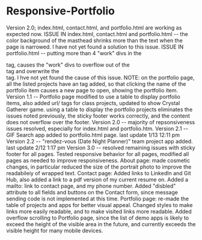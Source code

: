 # Responsive-Portfolio
Version 2.0; index.html, contact.html, and portfolio.html are working as expected now.
ISSUE IN index.html, contact.html and portfolio.html -- the color background of the masthead shrinks more than the text when the page is narrowed. I have not yet found a solution to this issue.
ISSUE IN portfolio.html -- putting more than 4 "work" divs in the <section> tag, causes the "work" divs to overflow out of the <section> tag and overwrite the <footer> tag. I hve not yet found the cause of this issue.
NOTE: on the portfolio page, all the listed projects have an <a> tag added, so that clicking the name of the portfolio item causes a new page to open, showing the portfolio item.
Version 1.1 -- Portfolio page modified to use a table to display portfolio items, also added url/<a> tags for class projects, updated to show Crystal Gatherer game. using a table to display the portfolio projects eliminates the issues noted previously, the sticky footer works correctly, and the content does not overflow over the footer.
Version 2.0 -- majority of repsonsiveness issues resolved, especially for index.html and portfolio.htm.
Version 2.1 -- GIF Search app added to portfolio.html page.
last update 1/13 12:11 pm
Version 2.2 -- "rendez-vous (Date Night Planner)" team project app added.
last update 2/12 1:17 pm
Version 3.0 -- resolved remaining issues with sticky footer for all pages. Tested responsive behavior for all pages, modified all pages as needed to improve responsiveness.
About page: made cosmetic changes, in particular reduced the size of the portrait photo to improve the readabileiy of wrapped text.
Contact page: Added links to LinkedIn and Git Hub, also added a link to a pdf version of my current resume on. Added a mailto: link to contact page, and my phone number. Added "disbled" attribute to all fields and buttons on the Contact form, since message sending code is not implemented at this time. 
Portfolio page: re-made the table of projects and apps for better visual appeal. Changed styles to make links more easily readable, and to make visited links more readable. Added overflow scrolling to Portfolio page, since the list of demo apps is likely to exceed the height of the visible area in the future, and currently exceeds the visible height for many mobile devices.